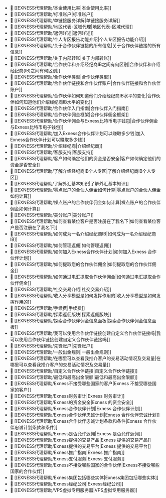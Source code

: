 - 📄 [[EXNESS代理帮助/本金使用比率|本金使用比率]]
- 📄 [[EXNESS代理帮助/标准账户|标准账户]]
- 📄 [[EXNESS代理帮助/单链接服务详解|单链接服务详解]]
- 📄 [[EXNESS代理帮助/地区代表-区域代理|地区代表-区域代理]]
- 📄 [[EXNESS代理帮助/返佣详述|返佣详述]]
- 📄 [[EXNESS代理帮助/个人专区报告功能介绍|个人专区报告功能介绍]]
- 📄 [[EXNESS代理帮助/关于合作伙伴链接的所有信息|关于合作伙伴链接的所有信息]]
- 📄 [[EXNESS代理帮助/关于内部转账|关于内部转账]]
- 📄 [[EXNESS代理帮助/合作伙伴和介绍经纪商IB之间有何区别|合作伙伴和介绍经纪商(IB)之间有何区别]]
- 📄 [[EXNESS代理帮助/合作伙伴类型|合作伙伴类型]]
- 📄 [[EXNESS代理帮助/合作伙伴链接和合作伙伴账户|合作伙伴链接和合作伙伴账户]]
- 📄 [[EXNESS代理帮助/合作伙伴如何知道他们介绍经纪商IB水平的变化|合作伙伴如何知道他们介绍经纪商IB水平的变化]]
- 📄 [[EXNESS代理帮助/合作伙伴入门指南|合作伙伴入门指南]]
- 📄 [[EXNESS代理帮助/合作伙伴佣金框架|合作伙伴佣金框架]]
- 📄 [[EXNESS代理帮助/合作伙伴佣金与Exness比特币电子钱包|合作伙伴佣金与Exness比特币电子钱包]]
- 📄 [[EXNESS代理帮助/加入Exness合作伙伴计划可以赚取多少钱|加入 Exness合作伙伴计划可以赚取多少钱]]
- 📄 [[EXNESS代理帮助/介绍经纪商|介绍经纪商]]
- 📄 [[EXNESS代理帮助/客服支持|客服支持]]
- 📄 [[EXNESS代理帮助/客户如何确定他们的资金是否安全|客户如何确定他们的资金是否安全]]
- 📄 [[EXNESS代理帮助/了解介绍经纪商IB个人专区|了解介绍经纪商IB个人专区]]
- 📄 [[EXNESS代理帮助/了解外汇基本知识|了解外汇基本知识]]
- 📄 [[EXNESS代理帮助/零点账户的合伙人佣金如何计算|零点账户的合伙人佣金如何计算]]
- 📄 [[EXNESS代理帮助/裸点账户的合作伙伴佣金如何计算|裸点账户的合作伙伴佣金如何计算]]
- 📄 [[EXNESS代理帮助/美分账户|美分账户]]
- 📄 [[EXNESS代理帮助/如何查看某位客户是否注册在了我名下|如何查看某位客户是否注册在了我名下]]
- 📄 [[EXNESS代理帮助/如何成为一名介绍经纪商IB|如何成为一名介绍经纪商IB]]
- 📄 [[EXNESS代理帮助/如何管理返佣|如何管理返佣]]
- 📄 [[EXNESS代理帮助/如何加入Exness合作伙伴计划|如何加入Exness 合作伙伴计划]]
- 📄 [[EXNESS代理帮助/如何提取您的合作伙伴佣金|如何提取您的合作伙伴佣金]]
- 📄 [[EXNESS代理帮助/如何通过电汇提取合作伙伴佣金|如何通过电汇提取合作伙伴佣金]]
- 📄 [[EXNESS代理帮助/社交交易介绍|社交交易介绍]]
- 📄 [[EXNESS代理帮助/收入分享模型是如何发挥作用的|收入分享模型是如何发挥作用的]]
- 📄 [[EXNESS代理帮助/手续费|手续费]]
- 📄 [[EXNESS代理帮助/探索返佣版块|探索返佣版块]]
- 📄 [[EXNESS代理帮助/探索合作伙伴佣金信息面板|探索合作伙伴佣金信息面板]]
- 📄 [[EXNESS代理帮助/我可以使用合作伙伴链接创建自定义合作伙伴链接吗|我可以使用合作伙伴链接创建自定义合作伙伴链接吗]]
- 📄 [[EXNESS代理帮助/先锋账户|先锋账户]]
- 📄 [[EXNESS代理帮助/一般出金规则|一般出金规则]]
- 📄 [[EXNESS代理帮助/在哪里可以查看我推介客户的交易活动情况及交易量|在哪里可以查看我推介客户的交易活动情况及交易量]]
- 📄 [[EXNESS代理帮助/自定义合作伙伴链接|自定义合作伙伴链接]]
- 📄 [[EXNESS代理帮助/最低和最高出金限额|最低和最高出金限额]]
- 📄 [[EXNESS代理帮助/Exness不接受哪些国家的客户|Exness 不接受哪些国家的客户]]
- 📄 [[EXNESS代理帮助/Exness财务审计|Exness 财务审计]]
- 📄 [[EXNESS代理帮助/Exness的资金安全|Exness 的资金安全]]
- 📄 [[EXNESS代理帮助/Exness合作伙伴计划|Exness 合作伙伴计划]]
- 📄 [[EXNESS代理帮助/Exness合作伙伴忠诚计划|Exness 合作伙伴忠诚计划]]
- 📄 [[EXNESS代理帮助/Exness合作伙伴忠诚计划条款和条件|Exness 合作伙伴忠诚计划条款和条件]]
- 📄 [[EXNESS代理帮助/Exness是否允许返佣|Exness 是否允许返佣]]
- 📄 [[EXNESS代理帮助/Exness提供的交易产品|Exness 提供的交易产品]]
- 📄 [[EXNESS代理帮助/Exness提供的交易平台|Exness 提供的交易平台]]
- 📄 [[EXNESS代理帮助/Exness推广指南|Exness 推广指南]]
- 📄 [[EXNESS代理帮助/Exness支付服务|Exness 支付服务]]
- 📄 [[EXNESS代理帮助/Exness不接受哪些国家的合作伙伴|Exness不接受哪些国家的合作伙伴]]
- 📄 [[EXNESS代理帮助/Exness集团包括哪些实体|Exness集团包括哪些实体]]
- 📄 [[EXNESS代理帮助/Exness经纪公司|Exness经纪公司]]
- 📄 [[EXNESS代理帮助/VPS虚拟专用服务器|VPS虚拟专用服务器]]